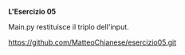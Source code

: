 __L'Esercizio 05__

Main.py restituisce il triplo dell'input.

https://github.com/MatteoChianese/esercizio05.git